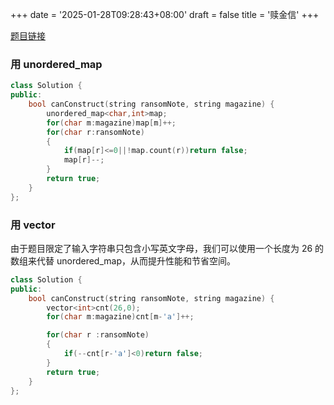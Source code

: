 +++
date = '2025-01-28T09:28:43+08:00'
draft = false
title = '赎金信'
+++

[题目链接](https://leetcode.cn/problems/ransom-note/description/)

### 用 unordered_map

```cpp
class Solution {
public:
    bool canConstruct(string ransomNote, string magazine) {
        unordered_map<char,int>map;
        for(char m:magazine)map[m]++;
        for(char r:ransomNote)
        {
            if(map[r]<=0||!map.count(r))return false;
            map[r]--;
        }
        return true;
    }
};
```

### 用 vector

由于题目限定了输入字符串只包含小写英文字母，我们可以使用一个长度为 26 的数组来代替 unordered_map，从而提升性能和节省空间。

```cpp
class Solution {
public:
    bool canConstruct(string ransomNote, string magazine) {
        vector<int>cnt(26,0);
        for(char m:magazine)cnt[m-'a']++;

        for(char r :ransomNote)
        {
            if(--cnt[r-'a']<0)return false;
        }
        return true;
    }
};
```
